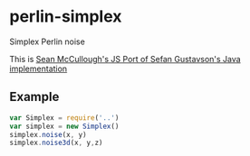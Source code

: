 perlin-simplex
==============

Simplex Perlin noise

This is [Sean McCullough's JS Port of Sefan Gustavson's Java implementation](https://gist.github.com/banksean)

## Example ##

```js
var Simplex = require('..')
var simplex = new Simplex()
simplex.noise(x, y)
simplex.noise3d(x, y,z)
```